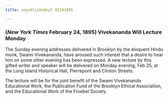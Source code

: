 ```yaml
---
title: unpublishednyt 02241895

---
```





  

### (*New York Times* February 24, 1895)  Vivekananda Will Lecture Monday

The Sunday evening addresses delivered in Brooklyn by the eloquent Hindu
monk, Swami Vivekananda, have aroused such interest that a desire to
hear him on some other evening has been expressed. A new lecture by this
gifted writer and speaker will be delivered on Monday evening, Feb 25,
at the Long Island Historical Hall, Pierrepont and Clinton Streets.

The lecture will be for the joint benefit of the Swami Vivekananda
Educational Work, the Publication Fund of the Brooklyn Ethical
Association, and the Educational Work of the Froebel Society.



